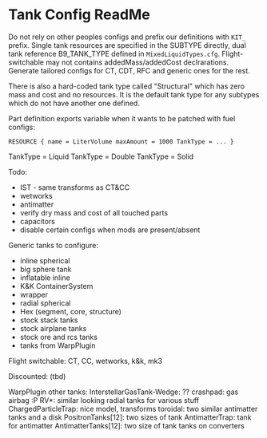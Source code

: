 Tank Config ReadMe
==================

Do not rely on other peoples configs and prefix our definitions with `KIT_`
prefix. Single tank resources are specified in the SUBTYPE directly, dual tank
reference B9_TANK_TYPE defined in `MixedLiquidTypes.cfg`.
Flight-switchable may not contains addedMass/addedCost declrarations.
Generate tailored configs for CT, CDT, RFC and generic ones for the rest.

There is also a hard-coded tank type called "Structural" which has zero mass and cost and no resources. It is the default tank type for any subtypes which do not have another one defined.

Part definition exports variable when it wants to be patched with fuel configs:

`RESOURCE {
  name = LiterVolume
  maxAmount = 1000
  TankType = ...
}`

TankType = Liquid
TankType = Double
TankType = Solid



Todo:

* IST - same transforms as CT&CC
* wetworks
* antimatter
* verify dry mass and cost of all touched parts
* capacitors
* disable certain configs when mods are present/absent

Generic tanks to configure:

* inline spherical
* big sphere tank
* inflatable inline
* K&K ContainerSystem
* wrapper
* radial spherical
* Hex (segment, core, structure)
* stock stack tanks
* stock airplane tanks
* stock ore and rcs tanks
* tanks from WarpPlugin

Flight switchable: CT, CC, wetworks, k&k, mk3

Discounted: (tbd)

WarpPlugin other tanks:
InterstellarGasTank-Wedge: ??
crashpad: gas airbag :P
RV*: similar looking radial tanks for various stuff
ChargedParticleTrap: nice model, transforms
toroidal: two similar antimatter tanks and a disk
PositronTanks[12]: two sizes of tank
AntimatterTrap: tank for antimatter
AntimatterTanks[12]: two size of tank
tanks on converters
